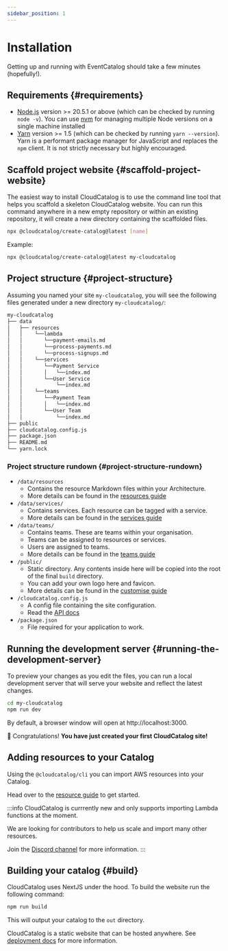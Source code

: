 ```yaml
---
sidebar_position: 1
---
```


# Installation

Getting up and running with EventCatalog should take a few minutes (hopefully!).

## Requirements {#requirements}

- [Node.js](https://nodejs.org/en/download/) version >= 20.5.1 or above (which can be checked by running `node -v`). You can use [nvm](https://github.com/nvm-sh/nvm) for managing multiple Node versions on a single machine installed
- [Yarn](https://yarnpkg.com/en/) version >= 1.5 (which can be checked by running `yarn --version`). Yarn is a performant package manager for JavaScript and replaces the `npm` client. It is not strictly necessary but highly encouraged.

## Scaffold project website {#scaffold-project-website}

The easiest way to install CloudCatalog is to use the command line tool that helps you scaffold a skeleton CloudCatalog website. You can run this command anywhere in a new empty repository or within an existing repository, it will create a new directory containing the scaffolded files.

```bash
npx @cloudcatalog/create-catalog@latest [name]
```

Example:

```bash
npx @cloudcatalog/create-catalog@latest my-cloudcatalog
```

## Project structure {#project-structure}

Assuming you named your site `my-cloudcatalog`, you will see the following files generated under a new directory `my-cloudcatalog/`:

```bash
my-cloudcatalog
├── data
│   ├── resources
│   │    └──lambda
│   │       └──payment-emails.md
│   │       └──process-payments.md
│   │       └──process-signups.md
│   │    └──services
│   │       └──Payment Service
│   │       │   └──index.md
│   │       └──User Service
│   │           └──index.md
│   │    └──teams
│   │       └──Payment Team
│   │       │   └──index.md
│   │       └──User Team
│   │           └──index.md
├── public
├── cloudcatalog.config.js
├── package.json
├── README.md
└── yarn.lock
```

### Project structure rundown {#project-structure-rundown}

- `/data/resources`
  - Contains the resource Markdown files within your Architecture.
  - More details can be found in the [resources guide](/docs/overview/guides/resources/introduction)
- `/data/services/`
  - Contains services. Each resource can be tagged with a service.
  - More details can be found in the [services guide](/docs/overview/guides/services/introduction)
- `/data/teams/`
  - Contains teams. These are teams within your organisation.
  - Teams can be assigned to resources or services.
  - Users are assigned to teams.
  - More details can be found in the [teams guide](/docs/overview/guides/teams/introduction)
- `/public/`
  - Static directory. Any contents inside here will be copied into the root of the final `build` directory.
  - You can add your own logo here and favicon.
  - More details can be found in the [customise guide](/docs/overview/guides/customize)
- `/cloudcatalog.config.js`
  - A config file containing the site configuration.
  - Read the [API docs](/docs/api/cloudcatalog.config.js)
- `/package.json`
  - File required for your application to work.

## Running the development server {#running-the-development-server}

To preview your changes as you edit the files, you can run a local development server that will serve your website and reflect the latest changes.

```bash
cd my-cloudcatalog
npm run dev
```

By default, a browser window will open at http://localhost:3000.

🎉 Congratulations! **You have just created your first CloudCatalog site!**

## Adding resources to your Catalog

Using the `@cloudcatalog/cli` you can import AWS resources into your Catalog.

Head over to the [resource guide](/docs/overview/guides/resources/introduction) to get started.

:::info
CloudCatalog is currrently new and only supports importing Lambda functions at the moment.

We are looking for contributors to help us scale and import many other resources.

Join the [Discord channel](https://discord.com/invite/d8Apdbhrkg) for more information.
:::

## Building your catalog {#build}

CloudCatalog uses NextJS under the hood. To build the website run the following command:

```bash
npm run build
```

This will output your catalog to the `out` directory. 

CloudCatalog is a static website that can be hosted anywhere. See [deployment docs](/docs/overview/guides/deployment) for more information.
